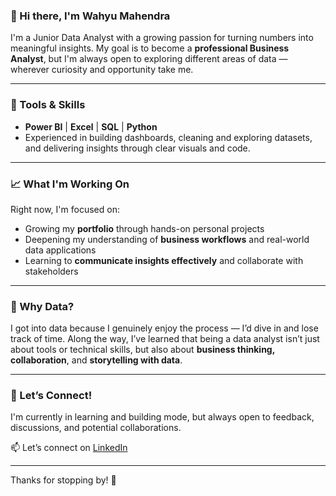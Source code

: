 ### 👋 Hi there, I'm Wahyu Mahendra

I'm a Junior Data Analyst with a growing passion for turning numbers into meaningful insights. My goal is to become a **professional Business Analyst**, but I'm always open to exploring different areas of data — wherever curiosity and opportunity take me.

---

### 🔧 Tools & Skills
- **Power BI** | **Excel** | **SQL** | **Python**
- Experienced in building dashboards, cleaning and exploring datasets, and delivering insights through clear visuals and code.

---

### 📈 What I'm Working On
Right now, I'm focused on:
- Growing my **portfolio** through hands-on personal projects
- Deepening my understanding of **business workflows** and real-world data applications
- Learning to **communicate insights effectively** and collaborate with stakeholders

---

### 🎯 Why Data?
I got into data because I genuinely enjoy the process — I’d dive in and lose track of time. Along the way, I’ve learned that being a data analyst isn’t just about tools or technical skills, but also about **business thinking, collaboration**, and **storytelling with data**.

---

### 🤝 Let’s Connect!
I'm currently in learning and building mode, but always open to feedback, discussions, and potential collaborations.

📫 Let’s connect on [LinkedIn](https://www.linkedin.com/in/wahyumahendraa)

---

Thanks for stopping by! 🚀
